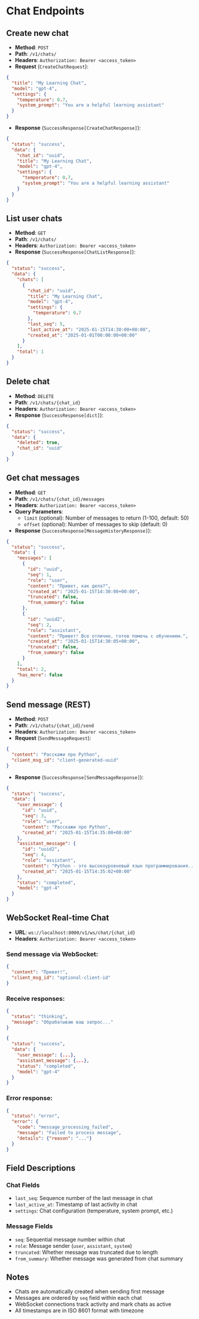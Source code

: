 # Chat Endpoints

## Create new chat
- **Method**: `POST`
- **Path**: `/v1/chats/`
- **Headers**: `Authorization: Bearer <access_token>`
- **Request** (`CreateChatRequest`):

```json
{
  "title": "My Learning Chat",
  "model": "gpt-4",
  "settings": {
    "temperature": 0.7,
    "system_prompt": "You are a helpful learning assistant"
  }
}
```

- **Response** (`SuccessResponse[CreateChatResponse]`):

```json
{
  "status": "success",
  "data": {
    "chat_id": "uuid",
    "title": "My Learning Chat",
    "model": "gpt-4",
    "settings": {
      "temperature": 0.7,
      "system_prompt": "You are a helpful learning assistant"
    }
  }
}
```

## List user chats
- **Method**: `GET`
- **Path**: `/v1/chats/`
- **Headers**: `Authorization: Bearer <access_token>`
- **Response** (`SuccessResponse[ChatListResponse]`):

```json
{
  "status": "success",
  "data": {
    "chats": [
      {
        "chat_id": "uuid",
        "title": "My Learning Chat",
        "model": "gpt-4",
        "settings": {
          "temperature": 0.7
        },
        "last_seq": 5,
        "last_active_at": "2025-01-15T14:30:00+00:00",
        "created_at": "2025-01-01T00:00:00+00:00"
      }
    ],
    "total": 1
  }
}
```

## Delete chat
- **Method**: `DELETE`
- **Path**: `/v1/chats/{chat_id}`
- **Headers**: `Authorization: Bearer <access_token>`
- **Response** (`SuccessResponse[dict]`):

```json
{
  "status": "success",
  "data": {
    "deleted": true,
    "chat_id": "uuid"
  }
}
```

## Get chat messages
- **Method**: `GET`
- **Path**: `/v1/chats/{chat_id}/messages`
- **Headers**: `Authorization: Bearer <access_token>`
- **Query Parameters**:
  - `limit` (optional): Number of messages to return (1-100, default: 50)
  - `offset` (optional): Number of messages to skip (default: 0)
- **Response** (`SuccessResponse[MessageHistoryResponse]`):

```json
{
  "status": "success",
  "data": {
    "messages": [
      {
        "id": "uuid",
        "seq": 1,
        "role": "user",
        "content": "Привет, как дела?",
        "created_at": "2025-01-15T14:30:00+00:00",
        "truncated": false,
        "from_summary": false
      },
      {
        "id": "uuid2",
        "seq": 2,
        "role": "assistant",
        "content": "Привет! Все отлично, готов помочь с обучением.",
        "created_at": "2025-01-15T14:30:05+00:00",
        "truncated": false,
        "from_summary": false
      }
    ],
    "total": 2,
    "has_more": false
  }
}
```

## Send message (REST)
- **Method**: `POST`
- **Path**: `/v1/chats/{chat_id}/send`
- **Headers**: `Authorization: Bearer <access_token>`
- **Request** (`SendMessageRequest`):

```json
{
  "content": "Расскажи про Python",
  "client_msg_id": "client-generated-uuid"
}
```

- **Response** (`SuccessResponse[SendMessageResponse]`):

```json
{
  "status": "success",
  "data": {
    "user_message": {
      "id": "uuid",
      "seq": 3,
      "role": "user",
      "content": "Расскажи про Python",
      "created_at": "2025-01-15T14:35:00+00:00"
    },
    "assistant_message": {
      "id": "uuid2",
      "seq": 4,
      "role": "assistant",
      "content": "Python - это высокоуровневый язык программирования...",
      "created_at": "2025-01-15T14:35:02+00:00"
    },
    "status": "completed",
    "model": "gpt-4"
  }
}
```

## WebSocket Real-time Chat
- **URL**: `ws://localhost:8000/v1/ws/chat/{chat_id}`
- **Headers**: `Authorization: Bearer <access_token>`

### Send message via WebSocket:
```json
{
  "content": "Привет!",
  "client_msg_id": "optional-client-id"
}
```

### Receive responses:
```json
{
  "status": "thinking",
  "message": "Обрабатываю ваш запрос..."
}
```

```json
{
  "status": "success",
  "data": {
    "user_message": {...},
    "assistant_message": {...},
    "status": "completed",
    "model": "gpt-4"
  }
}
```

### Error response:
```json
{
  "status": "error",
  "error": {
    "code": "message_processing_failed",
    "message": "Failed to process message",
    "details": {"reason": "..."}
  }
}
```

## Field Descriptions

### Chat Fields
- `last_seq`: Sequence number of the last message in chat
- `last_active_at`: Timestamp of last activity in chat
- `settings`: Chat configuration (temperature, system prompt, etc.)

### Message Fields
- `seq`: Sequential message number within chat
- `role`: Message sender (`user`, `assistant`, `system`)
- `truncated`: Whether message was truncated due to length
- `from_summary`: Whether message was generated from chat summary

## Notes

- Chats are automatically created when sending first message
- Messages are ordered by `seq` field within each chat
- WebSocket connections track activity and mark chats as active
- All timestamps are in ISO 8601 format with timezone